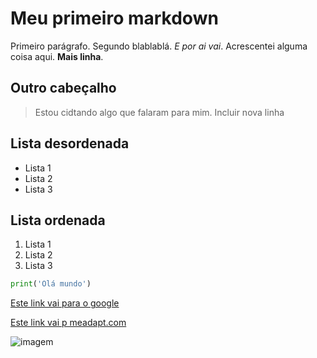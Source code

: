 # Meu primeiro markdown

Primeiro parágrafo.
Segundo blablablá.
*E por ai vai*.
Acrescentei alguma coisa aqui.
**Mais linha**.

## Outro cabeçalho


> Estou cidtando algo que falaram para mim.
> Incluir nova linha

## Lista desordenada

- Lista 1
- Lista 2
- Lista 3

## Lista ordenada

1. Lista 1
2. Lista 2
3. Lista 3

```python
print('Olá mundo')
```

[Este link vai para o google](google.com)

[Este link vai p meadapt.com](meadapt.com)

![imagem](https://i.imgur.com/GB2qiMv.jpeg)
